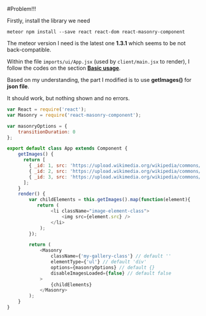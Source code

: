 #Problem!!!

Firstly, install the library we need

`meteor npm install --save react react-dom react-masonry-component`

The meteor version I need is the latest one __1.3.1__ which seems to be not back-compatible.

Within the file `imports/ui/App.jsx` (used by `client/main.jsx` to render), I follow the codes on the section [__Basic usage__](https://github.com/eiriklv/react-masonry-component).

Based on my understanding, the part I modified is to use __getImages()__ for __json file__.

It should work, but nothing shown and no errors.

```js
var React = require('react');
var Masonry = require('react-masonry-component');

var masonryOptions = {
    transitionDuration: 0
};

export default class App extends Component {
    getImages() {
      return [
        { _id: 1, src: 'https://upload.wikimedia.org/wikipedia/commons/8/81/2012_Suedchinesischer_Tiger.JPG' },
        { _id: 2, src: 'https://upload.wikimedia.org/wikipedia/commons/8/81/2012_Suedchinesischer_Tiger.JPG' },
        { _id: 3, src: 'https://upload.wikimedia.org/wikipedia/commons/8/81/2012_Suedchinesischer_Tiger.JPG' },
      ];
    }
    render() {
        var childElements = this.getImages().map(function(element){
           return (
                <li className="image-element-class">
                    <img src={element.src} />
                </li>
            );
        });

        return (
            <Masonry
                className={'my-gallery-class'} // default ''
                elementType={'ul'} // default 'div'
                options={masonryOptions} // default {}
                disableImagesLoaded={false} // default false
            >
                {childElements}
            </Masonry>
        );
    }
}

```
